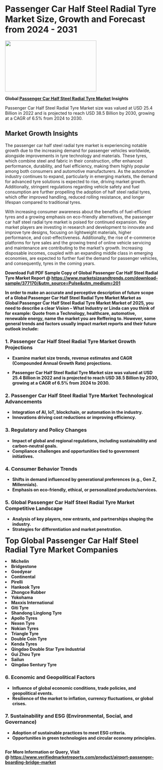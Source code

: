 <H1>Passenger Car Half Steel Radial Tyre Market Size, Growth and Forecast from 2024 - 2031</H1><img class="aligncenter size-medium wp-image-584254" src="https://thirdeyenews.in/wp-content/uploads/2024/09/Global-Market-Research-300x168.jpeg" alt="" width="300" height="168" /><p><strong>Global&nbsp;<a href="https://www.marketsizeandtrends.com/download-sample/377170/&amp;utm_source=Pulse&amp;utm_medium=201">Passenger Car Half Steel Radial Tyre Market</a> Insights</strong></p><p>Passenger Car Half Steel Radial Tyre Market size was valued at USD 25.4 Billion in 2022 and is projected to reach USD 38.5 Billion by 2030, growing at a CAGR of 6.5% from 2024 to 2030.</p><p><h2>Market Growth Insights</h2> <p>The passenger car half steel radial tyre market is experiencing notable growth due to the increasing demand for passenger vehicles worldwide, alongside improvements in tyre technology and materials. These tyres, which combine steel and fabric in their construction, offer enhanced performance, durability, and fuel efficiency, making them highly popular among both consumers and automotive manufacturers. As the automotive industry continues to expand, particularly in emerging markets, the demand for advanced tyre solutions is expected to rise, driving market growth. Additionally, stringent regulations regarding vehicle safety and fuel consumption are further propelling the adoption of half steel radial tyres, which offer improved handling, reduced rolling resistance, and longer lifespan compared to traditional tyres.</p> <p><strong></strong></p> <p>With increasing consumer awareness about the benefits of fuel-efficient tyres and a growing emphasis on eco-friendly alternatives, the passenger car half steel radial tyre market is poised for continued expansion. Key market players are investing in research and development to innovate and improve tyre designs, focusing on lightweight materials, higher performance, and cost-effectiveness. Additionally, the rise of e-commerce platforms for tyre sales and the growing trend of online vehicle servicing and maintenance are contributing to the market's growth. Increasing disposable incomes, coupled with an expanding middle class in emerging economies, are expected to further fuel the demand for passenger vehicles, and consequently, tyres in the coming years.</p> <p><strong></p><p><span class=""><strong>Download Full PDF Sample Copy of Global Passenger Car Half Steel Radial Tyre Market Report</strong> @ <a href="https://www.marketsizeandtrends.com/download-sample/377170/&amp;utm_source=Pulse&amp;utm_medium=201" target="_blank">https://www.marketsizeandtrends.com/download-sample/377170/&amp;utm_source=Pulse&amp;utm_medium=201</a></span></p><p>In order to make an accurate and perceptive description of future scope of a Global&nbsp;Passenger Car Half Steel Radial Tyre Market Market as Global&nbsp;Passenger Car Half Steel Radial Tyre Market Market of 2025, you need to describe a clear Vision &ndash; What Industry or Linda can you think of for example: Quote from a Technology, healthcare, automotive, renewable energy, name the market you are Reffering to. However, some general trends and factors usually impact market reports and their future outlook include:</p><h3>1.&nbsp;<strong>Passenger Car Half Steel Radial Tyre Market Growth Projections</strong></h3><ul><li>Examine market size trends, revenue estimates and CAGR (Compounded Annual Growth Rate) projections.</li><li><p>Passenger Car Half Steel Radial Tyre Market size was valued at USD 25.4 Billion in 2022 and is projected to reach USD 38.5 Billion by 2030, growing at a CAGR of 6.5% from 2024 to 2030.</p></li></ul><h3>2.&nbsp;<strong>Passenger Car Half Steel Radial Tyre Market Technological Advancements</strong></h3><ul><li>Integration of AI, IoT, blockchain, or automation in the industry.</li><li>Innovations driving cost reductions or improving efficiency.</li></ul><h3>3.&nbsp;<strong>Regulatory and Policy Changes</strong></h3><ul><li>Impact of global and regional regulations, including sustainability and carbon-neutral goals.</li><li>Compliance challenges and opportunities tied to government initiatives.</li></ul><h3>4.&nbsp;<strong>Consumer Behavior Trends</strong></h3><ul><li>Shifts in demand influenced by generational preferences (e.g., Gen Z, Millennials).</li><li>Emphasis on eco-friendly, ethical, or personalized products/services.</li></ul><h3>5.&nbsp;<strong>Global Passenger Car Half Steel Radial Tyre Market Competitive Landscape</strong></h3><ul><li>Analysis of key players, new entrants, and partnerships shaping the industry.</li><li>Strategies for differentiation and market penetration.</li></ul><p data-pm-slice="1 1 []"><span style="color: inherit; font-family: inherit; font-size: 25px;">Top Global Passenger Car Half Steel Radial Tyre Market Companies</span></p><div class="" data-test-id=""><p><li>Michelin</li><li> Bridgestone</li><li> Goodyear</li><li> Continental</li><li> Pirelli</li><li> Hankook Tyre</li><li> Zhongce Rubber</li><li> Yokohama</li><li> Maxxis International</li><li> Giti Tyre</li><li> Shandong Linglong Tyre</li><li> Apollo Tyres</li><li> Nexen Tyre</li><li> Nokian Tyres</li><li> Triangle Tyre</li><li> Double Coin Tyre</li><li> Kenda Tyres</li><li> Qingdao Double Star Tyre Industrial</li><li> Gui Zhou Tyre</li><li> Sailun</li><li> Qingdao Sentury Tyre</li></p></div><h3>6.&nbsp;<strong>Economic and Geopolitical Factors</strong></h3><ul><li>Influence of global economic conditions, trade policies, and geopolitical events.</li><li>Resilience of the market to inflation, currency fluctuations, or global crises.</li></ul><h3>7.&nbsp;<strong>Sustainability and ESG (Environmental, Social, and Governance)</strong></h3><ul><li>Adoption of sustainable practices to meet ESG criteria.</li><li>Opportunities in green technologies and circular economy principles.</li></ul><h2><strong style="font-size: 14px;">For More Information or Query, Visit @&nbsp;</strong><a style="background-color: #ffffff; font-size: 14px;" href="https://www.marketsizeandtrends.com/report/passenger-car-half-steel-radial-tyre-market/" target="_blank">https://www.verifiedmarketreports.com/product/airport-passenger-boarding-bridge-market</a></h2>

